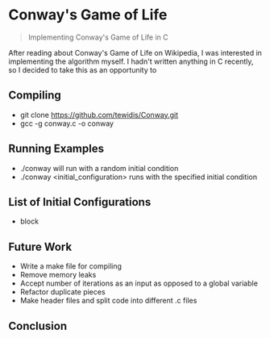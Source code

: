 # Conway's Game of Life
> Implementing Conway's Game of Life in C

After reading about Conway's Game of Life on Wikipedia, I was interested
in implementing the algorithm myself. I hadn't written anything in C
recently, so I decided to take this as an opportunity to

## Compiling
* git clone https://github.com/tewidis/Conway.git
* gcc -g conway.c -o conway

## Running Examples
* ./conway will run with a random initial condition
* ./conway <initial_configuration> runs with the specified initial condition

## List of Initial Configurations
* block

## Future Work
* Write a make file for compiling
* Remove memory leaks
* Accept number of iterations as an input as opposed to a global variable
* Refactor duplicate pieces
* Make header files and split code into different .c files

## Conclusion
